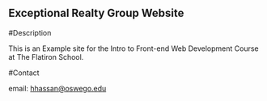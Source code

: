 Exceptional Realty Group Website
---

#Description 

This is an Example site for the Intro to Front-end Web Development Course at The Flatiron School.

#Contact 

email: hhassan@oswego.edu